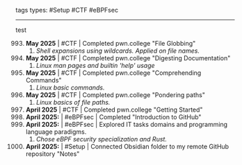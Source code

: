  tags types: #Setup #CTF #eBPFsec

---
test

993. **May 2025** | #CTF |  Completed pwn.college "File Globbing"
     1. *Shell expansions using wildcards. Applied on file names.*
994. **May 2025** | #CTF |  Completed pwn.college "Digesting Documentation"
     1. *Linux man pages and builtin 'help' usage*
995. **May 2025** | #CTF |  Completed pwn.college "Comprehending Commands"
     1. *Linux basic commands.*
996. **May 2025** | #CTF |  Completed pwn.college "Pondering paths"
     1. *Linux basics of file paths.*
997. **April 2025** | #CTF | Completed pwn.college "Getting Started"
998. **April 2025:** | #eBPFsec  | Completed "Introduction to GitHub"
999. **April 2025:** | #eBPFsec | Explored IT tasks domains and programming language paradigms.
     1. *Chose eBPF security specialization and Rust.*
1000. **April 2025:** | #Setup | Connected Obsidian folder to my remote GitHub repository "Notes"